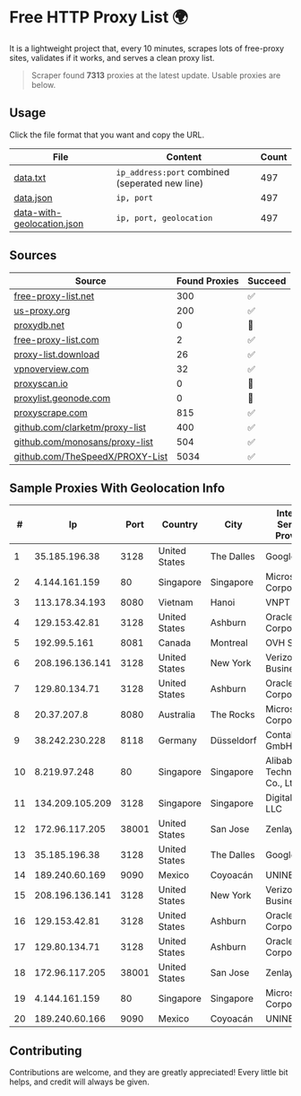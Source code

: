
# Free HTTP Proxy List 🌍

It is a lightweight project that, every 10 minutes, scrapes lots of free-proxy sites, validates if it works, and serves a clean proxy list.


> Scraper found **7313** proxies at the latest update. Usable proxies are below.

## Usage

Click the file format that you want and copy the URL.


|File|Content|Count|
|----|-------|-----|
|[data.txt](https://raw.githubusercontent.com/themiralay/Proxy-List-World/master/data.txt)|`ip_address:port` combined (seperated new line)|497|
|[data.json](https://raw.githubusercontent.com/themiralay/Proxy-List-World/master/data.json)|`ip, port`|497|
|[data-with-geolocation.json](https://raw.githubusercontent.com/themiralay/Proxy-List-World/master/data-with-geolocation.json)|`ip, port, geolocation`|497|

## Sources

|Source|Found Proxies|Succeed|
|------|-------------|-------|
|[free-proxy-list.net](https://free-proxy-list.net)|300|✅|
|[us-proxy.org](https://www.us-proxy.org)|200|✅|
|[proxydb.net](http://proxydb.net)|0|🚫|
|[free-proxy-list.com](https://free-proxy-list.com/?page=&port=&type%5B%5D=http&type%5B%5D=https&up_time=0&search=Search)|2|✅|
|[proxy-list.download](https://www.proxy-list.download/HTTP)|26|✅|
|[vpnoverview.com](https://vpnoverview.com/privacy/anonymous-browsing/free-proxy-servers)|32|✅|
|[proxyscan.io](https://www.proxyscan.io)|0|🚫|
|[proxylist.geonode.com](https://proxylist.geonode.com/api/proxy-list?limit=300&page=1&sort_by=lastChecked&sort_type=desc&protocols=http,https)|0|🚫|
|[proxyscrape.com](https://api.proxyscrape.com/v2/?request=displayproxies&protocol=http&timeout=10000&country=all&ssl=all&anonymity=all)|815|✅|
|[github.com/clarketm/proxy-list](https://raw.githubusercontent.com/clarketm/proxy-list/master/proxy-list-raw.txt)|400|✅|
|[github.com/monosans/proxy-list](https://raw.githubusercontent.com/monosans/proxy-list/main/proxies/http.txt)|504|✅|
|[github.com/TheSpeedX/PROXY-List](https://raw.githubusercontent.com/TheSpeedX/PROXY-List/master/http.txt)|5034|✅|


## Sample Proxies With Geolocation Info

|#|Ip|Port|Country|City|Internet Service Provider|
|-|--|----|-------|----|-------------------------|
|1|35.185.196.38|3128|United States|The Dalles|Google LLC|
|2|4.144.161.159|80|Singapore|Singapore|Microsoft Corporation|
|3|113.178.34.193|8080|Vietnam|Hanoi|VNPT|
|4|129.153.42.81|3128|United States|Ashburn|Oracle Corporation|
|5|192.99.5.161|8081|Canada|Montreal|OVH SAS|
|6|208.196.136.141|3128|United States|New York|Verizon Business|
|7|129.80.134.71|3128|United States|Ashburn|Oracle Corporation|
|8|20.37.207.8|8080|Australia|The Rocks|Microsoft Corporation|
|9|38.242.230.228|8118|Germany|Düsseldorf|Contabo GmbH|
|10|8.219.97.248|80|Singapore|Singapore|Alibaba (US) Technology Co., Ltd.|
|11|134.209.105.209|3128|Singapore|Singapore|DigitalOcean, LLC|
|12|172.96.117.205|38001|United States|San Jose|Zenlayer Inc|
|13|35.185.196.38|3128|United States|The Dalles|Google LLC|
|14|189.240.60.169|9090|Mexico|Coyoacán|UNINET|
|15|208.196.136.141|3128|United States|New York|Verizon Business|
|16|129.153.42.81|3128|United States|Ashburn|Oracle Corporation|
|17|129.80.134.71|3128|United States|Ashburn|Oracle Corporation|
|18|172.96.117.205|38001|United States|San Jose|Zenlayer Inc|
|19|4.144.161.159|80|Singapore|Singapore|Microsoft Corporation|
|20|189.240.60.166|9090|Mexico|Coyoacán|UNINET|



## Contributing

Contributions are welcome, and they are greatly appreciated! Every
little bit helps, and credit will always be given.

